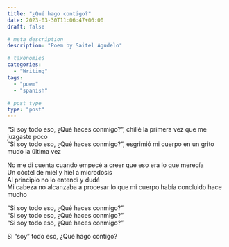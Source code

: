 ```yaml
---
title: "¿Qué hago contigo?"
date: 2023-03-30T11:06:47+06:00
draft: false

# meta description
description: "Poem by Saitel Agudelo"

# taxonomies
categories: 
  - "Writing"
tags:
  - "poem"
  - "spanish"

# post type
type: "post"
---
```



“Si soy todo eso, ¿Qué haces conmigo?”, chillé la primera vez que me juzgaste poco \
“Si soy todo eso, ¿Qué haces conmigo?”, esgrimió mi cuerpo en un grito mudo la última vez

No me di cuenta cuando empecé a creer que eso era lo que merecía \
Un cóctel de miel y hiel a microdosis \
Al principio no lo entendí y dudé \
Mi cabeza no alcanzaba a procesar lo que mi cuerpo había concluido hace mucho

“Si soy todo eso, ¿Qué haces conmigo?” \
“Si soy todo eso, ¿Qué haces conmigo?” \
“Si soy todo eso, ¿Qué haces conmigo?”

Si “soy” todo eso, ¿Qué hago contigo?